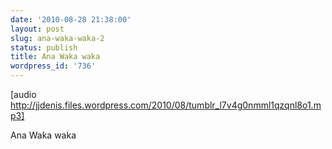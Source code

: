 ```yaml
---
date: '2010-08-28 21:38:00'
layout: post
slug: ana-waka-waka-2
status: publish
title: Ana Waka waka
wordpress_id: '736'
---
```


[audio http://jjdenis.files.wordpress.com/2010/08/tumblr_l7v4g0nmml1qzqnl8o1.mp3]

    







Ana Waka waka


  
